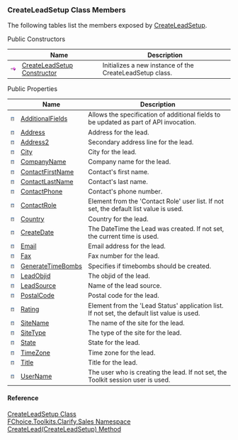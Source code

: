 ﻿### CreateLeadSetup Class Members

The following tables list the members exposed by [CreateLeadSetup](FChoice.Toolkits.Clarify~FChoice.Toolkits.Clarify.Sales.CreateLeadSetup.md).

Public Constructors

|   | Name | Description |
| --- | --- | --- |
| ![Public Constructor](dotnetimages/publicConstructor.png) | [CreateLeadSetup Constructor](FChoice.Toolkits.Clarify~FChoice.Toolkits.Clarify.Sales.CreateLeadSetup~_ctor.md) | Initializes a new instance of the CreateLeadSetup class.   |



Public Properties

|   | Name | Description |
| --- | --- | --- |
| ![Public Property](dotnetimages/publicProperty.png) | [AdditionalFields](FChoice.Toolkits.Clarify~FChoice.Toolkits.Clarify.Sales.CreateLeadSetup~AdditionalFields.md) | Allows the specification of additional fields to be updated as part of API invocation.   |
| ![Public Property](dotnetimages/publicProperty.png) | [Address](FChoice.Toolkits.Clarify~FChoice.Toolkits.Clarify.Sales.CreateLeadSetup~Address.md) | Address for the lead.   |
| ![Public Property](dotnetimages/publicProperty.png) | [Address2](FChoice.Toolkits.Clarify~FChoice.Toolkits.Clarify.Sales.CreateLeadSetup~Address2.md) | Secondary address line for the lead.   |
| ![Public Property](dotnetimages/publicProperty.png) | [City](FChoice.Toolkits.Clarify~FChoice.Toolkits.Clarify.Sales.CreateLeadSetup~City.md) | City for the lead.   |
| ![Public Property](dotnetimages/publicProperty.png) | [CompanyName](FChoice.Toolkits.Clarify~FChoice.Toolkits.Clarify.Sales.CreateLeadSetup~CompanyName.md) | Company name for the lead.   |
| ![Public Property](dotnetimages/publicProperty.png) | [ContactFirstName](FChoice.Toolkits.Clarify~FChoice.Toolkits.Clarify.Sales.CreateLeadSetup~ContactFirstName.md) | Contact's first name.   |
| ![Public Property](dotnetimages/publicProperty.png) | [ContactLastName](FChoice.Toolkits.Clarify~FChoice.Toolkits.Clarify.Sales.CreateLeadSetup~ContactLastName.md) | Contact's last name.   |
| ![Public Property](dotnetimages/publicProperty.png) | [ContactPhone](FChoice.Toolkits.Clarify~FChoice.Toolkits.Clarify.Sales.CreateLeadSetup~ContactPhone.md) | Contact's phone number.   |
| ![Public Property](dotnetimages/publicProperty.png) | [ContactRole](FChoice.Toolkits.Clarify~FChoice.Toolkits.Clarify.Sales.CreateLeadSetup~ContactRole.md) | Element from the 'Contact Role' user list. If not set, the default list value is used.   |
| ![Public Property](dotnetimages/publicProperty.png) | [Country](FChoice.Toolkits.Clarify~FChoice.Toolkits.Clarify.Sales.CreateLeadSetup~Country.md) | Country for the lead.   |
| ![Public Property](dotnetimages/publicProperty.png) | [CreateDate](FChoice.Toolkits.Clarify~FChoice.Toolkits.Clarify.Sales.CreateLeadSetup~CreateDate.md) | The DateTime the Lead was created. If not set, the current time is used.   |
| ![Public Property](dotnetimages/publicProperty.png) | [Email](FChoice.Toolkits.Clarify~FChoice.Toolkits.Clarify.Sales.CreateLeadSetup~Email.md) | Email address for the lead.   |
| ![Public Property](dotnetimages/publicProperty.png) | [Fax](FChoice.Toolkits.Clarify~FChoice.Toolkits.Clarify.Sales.CreateLeadSetup~Fax.md) | Fax number for the lead.   |
| ![Public Property](dotnetimages/publicProperty.png) | [GenerateTimeBombs](FChoice.Toolkits.Clarify~FChoice.Toolkits.Clarify.Sales.CreateLeadSetup~GenerateTimeBombs.md) | Specifies if timebombs should be created.   |
| ![Public Property](dotnetimages/publicProperty.png) | [LeadObjid](FChoice.Toolkits.Clarify~FChoice.Toolkits.Clarify.Sales.CreateLeadSetup~LeadObjid.md) | The objid of the lead.   |
| ![Public Property](dotnetimages/publicProperty.png) | [LeadSource](FChoice.Toolkits.Clarify~FChoice.Toolkits.Clarify.Sales.CreateLeadSetup~LeadSource.md) | Name of the lead source.   |
| ![Public Property](dotnetimages/publicProperty.png) | [PostalCode](FChoice.Toolkits.Clarify~FChoice.Toolkits.Clarify.Sales.CreateLeadSetup~PostalCode.md) | Postal code for the lead.   |
| ![Public Property](dotnetimages/publicProperty.png) | [Rating](FChoice.Toolkits.Clarify~FChoice.Toolkits.Clarify.Sales.CreateLeadSetup~Rating.md) | Element from the 'Lead Status' application list. If not set, the default list value is used.   |
| ![Public Property](dotnetimages/publicProperty.png) | [SiteName](FChoice.Toolkits.Clarify~FChoice.Toolkits.Clarify.Sales.CreateLeadSetup~SiteName.md) | The name of the site for the lead.   |
| ![Public Property](dotnetimages/publicProperty.png) | [SiteType](FChoice.Toolkits.Clarify~FChoice.Toolkits.Clarify.Sales.CreateLeadSetup~SiteType.md) | The type of the site for the lead.   |
| ![Public Property](dotnetimages/publicProperty.png) | [State](FChoice.Toolkits.Clarify~FChoice.Toolkits.Clarify.Sales.CreateLeadSetup~State.md) | State for the lead.   |
| ![Public Property](dotnetimages/publicProperty.png) | [TimeZone](FChoice.Toolkits.Clarify~FChoice.Toolkits.Clarify.Sales.CreateLeadSetup~TimeZone.md) | Time zone for the lead.   |
| ![Public Property](dotnetimages/publicProperty.png) | [Title](FChoice.Toolkits.Clarify~FChoice.Toolkits.Clarify.Sales.CreateLeadSetup~Title.md) | Title for the lead.   |
| ![Public Property](dotnetimages/publicProperty.png) | [UserName](FChoice.Toolkits.Clarify~FChoice.Toolkits.Clarify.Sales.CreateLeadSetup~UserName.md) | The user who is creating the lead. If not set, the Toolkit session user is used.   |





#### Reference

[CreateLeadSetup Class](FChoice.Toolkits.Clarify~FChoice.Toolkits.Clarify.Sales.CreateLeadSetup.md)  
[FChoice.Toolkits.Clarify.Sales Namespace](FChoice.Toolkits.Clarify~FChoice.Toolkits.Clarify.Sales_namespace.md)  
[CreateLead(CreateLeadSetup) Method](FChoice.Toolkits.Clarify~FChoice.Toolkits.Clarify.Sales.SalesToolkit~CreateLead(CreateLeadSetup).md)